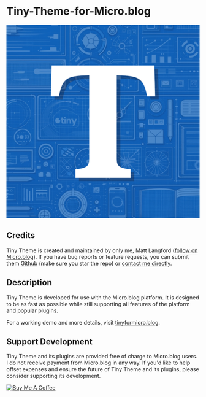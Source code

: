 # Tiny-Theme-for-Micro.blog

![Tiny Theme Screenshot GIF](https://github.com/MattSLangford/Tiny-Theme-for-Micro.blog/blob/main/screenshot.jpg?raw=true)

## Credits

Tiny Theme is created and maintained by only me, Matt Langford ([follow on Micro.blog](http://micro.blog/mtt?remote_follow=1)). If you have bug reports or feature requests, you can submit them [Github](https://github.com/MattSLangford/Tiny-Theme-for-Micro.blog) (make sure you star the repo) or [contact me directly](https://mattlangford.com/about/#contact).

## Description
Tiny Theme is developed for use with the Micro.blog platform. It is designed to be as fast as possible while still supporting all features of the platform and popular plugins.

For a working demo and more details, visit [tinyformicro.blog](https://tinyformicro.blog).

## Support Development

Tiny Theme and its plugins are provided free of charge to Micro.blog users. I do not receive payment from Micro.blog in any way. If you'd like to help offset expenses and ensure the future of Tiny Theme and its plugins, please consider supporting its development.

<a href="https://www.buymeacoffee.com/mattlangford" target="_blank"><img src="https://cdn.buymeacoffee.com/buttons/v2/default-yellow.png" alt="Buy Me A Coffee" style="height: 60px !important;width: 217px !important;" ></a>

